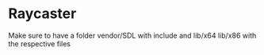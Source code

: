# Raycaster

Make sure to have a folder vendor/SDL with include and lib/x64 lib/x86 with the respective files